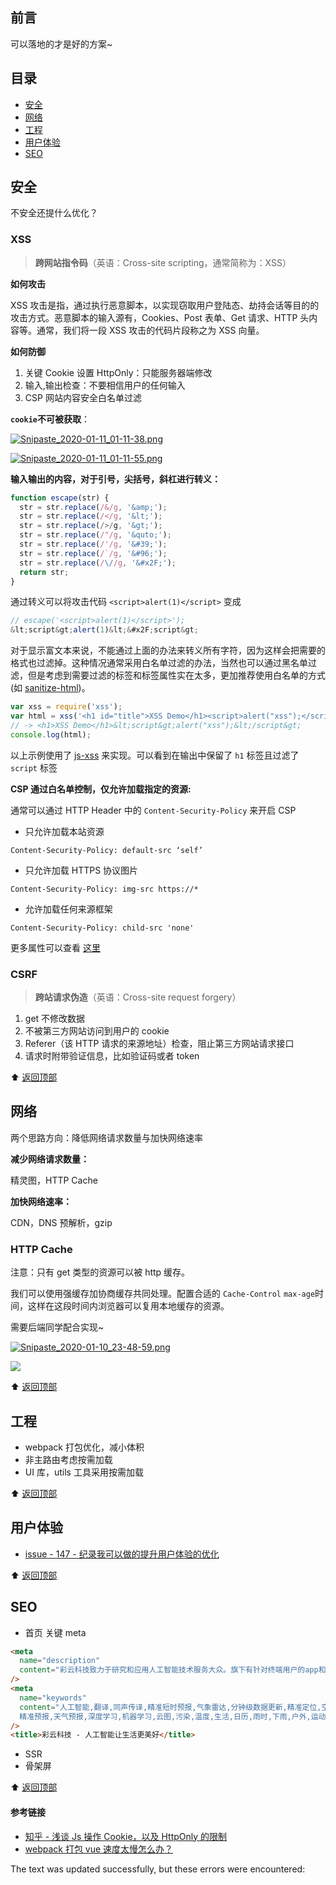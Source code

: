 ## 前言

可以落地的才是好的方案~

## 目录

-   [安全](#%E5%AE%89%E5%85%A8)
-   [网络](#%E7%BD%91%E7%BB%9C)
-   [工程](#%E5%B7%A5%E7%A8%8B)
-   [用户体验](#%E7%94%A8%E6%88%B7%E4%BD%93%E9%AA%8C)
-   [SEO](#SEO)

## 安全

不安全还提什么优化？

### XSS

> **跨网站指令码**（英语：Cross-site scripting，通常简称为：XSS）

**如何攻击**

XSS 攻击是指，通过执行恶意脚本，以实现窃取用户登陆态、劫持会话等目的的攻击方式。恶意脚本的输入源有，Cookies、Post 表单、Get 请求、HTTP 头内容等。通常，我们将一段 XSS 攻击的代码片段称之为 XSS 向量。

**如何防御**

1.  关键 Cookie 设置 HttpOnly：只能服务器端修改
2.  输入,输出检查：不要相信用户的任何输入
3.  CSP 网站内容安全白名单过滤

**`cookie`不可被获取**：

[![Snipaste_2020-01-11_01-11-38.png](https://camo.githubusercontent.com/af7b1afc9ae1b8b6dc22ed53ac200b02a79ef34529c87df8d2117573db53f9ac/687474703a2f2f7777312e73696e61696d672e636e2f6c617267652f64663535316561356c793167617279757267776b6e6a32307538306b37337a742e6a7067)](https://camo.githubusercontent.com/af7b1afc9ae1b8b6dc22ed53ac200b02a79ef34529c87df8d2117573db53f9ac/687474703a2f2f7777312e73696e61696d672e636e2f6c617267652f64663535316561356c793167617279757267776b6e6a32307538306b37337a742e6a7067)

[![Snipaste_2020-01-11_01-11-55.png](https://camo.githubusercontent.com/e35b5993db05c6df3592fb38cfe8ca70c8be062de1a5d52a32d08644ac410c44/687474703a2f2f7777312e73696e61696d672e636e2f6c617267652f64663535316561356c7931676172797672716734386a323075383035306a726c2e6a7067)](https://camo.githubusercontent.com/e35b5993db05c6df3592fb38cfe8ca70c8be062de1a5d52a32d08644ac410c44/687474703a2f2f7777312e73696e61696d672e636e2f6c617267652f64663535316561356c7931676172797672716734386a323075383035306a726c2e6a7067)

**输入输出的内容，对于引号，尖括号，斜杠进行转义：**

```js
function escape(str) {
  str = str.replace(/&/g, '&amp;');
  str = str.replace(/</g, '&lt;');
  str = str.replace(/>/g, '&gt;');
  str = str.replace(/"/g, '&quto;');
  str = str.replace(/'/g, '&#39;');
  str = str.replace(/`/g, '&#96;');
  str = str.replace(/\//g, '&#x2F;');
  return str;
}
```

通过转义可以将攻击代码 `<script>alert(1)</script>` 变成

```js
// escape('<script>alert(1)</script>');
&lt;script&gt;alert(1)&lt;&#x2F;script&gt;
```

对于显示富文本来说，不能通过上面的办法来转义所有字符，因为这样会把需要的格式也过滤掉。这种情况通常采用白名单过滤的办法，当然也可以通过黑名单过滤，但是考虑到需要过滤的标签和标签属性实在太多，更加推荐使用白名单的方式(如 [sanitize-html](https://github.com/apostrophecms/sanitize-html/))。

```js
var xss = require('xss');
var html = xss('<h1 id="title">XSS Demo</h1><script>alert("xss");</script>');
// -> <h1>XSS Demo</h1>&lt;script&gt;alert("xss");&lt;/script&gt;
console.log(html);
```

以上示例使用了 [js-xss](https://github.com/leizongmin/js-xss) 来实现。可以看到在输出中保留了 `h1` 标签且过滤了 `script` 标签

**CSP 通过白名单控制，仅允许加载指定的资源:**

通常可以通过 HTTP Header 中的 `Content-Security-Policy` 来开启 CSP

-   只允许加载本站资源

```httpspec
Content-Security-Policy: default-src ‘self’
```

-   只允许加载 HTTPS 协议图片

```httpspec
Content-Security-Policy: img-src https://*
```

-   允许加载任何来源框架

```httpspec
Content-Security-Policy: child-src 'none'
```

更多属性可以查看 [这里](https://content-security-policy.com/)

### CSRF

> **跨站请求伪造**（英语：Cross-site request forgery）

1.  get 不修改数据
2.  不被第三方网站访问到用户的 cookie
3.  Referer（该 HTTP 请求的来源地址）检查，阻止第三方网站请求接口
4.  请求时附带验证信息，比如验证码或者 token

⬆ [返回顶部](#%E7%9B%AE%E5%BD%95)

## 网络

两个思路方向：降低网络请求数量与加快网络速率

**减少网络请求数量：**

精灵图，HTTP Cache

**加快网络速率：**

CDN，DNS 预解析，gzip

### HTTP Cache

注意：只有 get 类型的资源可以被 http 缓存。

我们可以使用强缓存加协商缓存共同处理。配置合适的 `Cache-Control` `max-age`时间，这样在这段时间内浏览器可以复用本地缓存的资源。

需要后端同学配合实现~

[![Snipaste_2020-01-10_23-48-59.png](https://camo.githubusercontent.com/8153ff764893e40df1202c111549316160da32d833dd1b55f56741d4807b25dd/687474703a2f2f7777312e73696e61696d672e636e2f6c617267652f64663535316561356c7931676172776e7a677530656a323073393073726d7a7a2e6a7067)](https://camo.githubusercontent.com/8153ff764893e40df1202c111549316160da32d833dd1b55f56741d4807b25dd/687474703a2f2f7777312e73696e61696d672e636e2f6c617267652f64663535316561356c7931676172776e7a677530656a323073393073726d7a7a2e6a7067)

[![](https://camo.githubusercontent.com/7bfee3146467dd5a466ca515e368cbb710f5a88cd12f87fbf05263526ac61725/68747470733a2f2f6769746875622d696d676c69622d313235353435393934332e636f732e61702d6368656e6764752e6d7971636c6f75642e636f6d2f3031353335335f503034775f3536383831382e706e67)](https://camo.githubusercontent.com/7bfee3146467dd5a466ca515e368cbb710f5a88cd12f87fbf05263526ac61725/68747470733a2f2f6769746875622d696d676c69622d313235353435393934332e636f732e61702d6368656e6764752e6d7971636c6f75642e636f6d2f3031353335335f503034775f3536383831382e706e67)

⬆ [返回顶部](#%E7%9B%AE%E5%BD%95)

## 工程

-   webpack 打包优化，减小体积
-   非主路由考虑按需加载
-   UI 库，utils 工具采用按需加载

⬆ [返回顶部](#%E7%9B%AE%E5%BD%95)

## 用户体验

-   [issue - 147 - 纪录我可以做的提升用户体验的优化](https://github.com/yanyue404/blog/issues/147)

⬆ [返回顶部](#%E7%9B%AE%E5%BD%95)

## SEO

-   首页 关键 meta

```html
<meta
  name="description"
  content="彩云科技致力于研究和应用人工智能技术服务大众。旗下有针对终端用户的app和面向开发者的开放平台。彩云小译－边说边译的同声传译，彩云天气－预报几点几分下雨和15天雾霾趋势。"
/>
<meta
  name="keywords"
  content="人工智能,翻译,同声传译,精准短时预报,气象雷达,分钟级数据更新,精准定位,空气质量,雾霾地图,天气预报API,预报API,分钟级,街道级,精细化,
  精准预报,天气预报,深度学习,机器学习,云图,污染,温度,生活,日历,雨时,下雨,户外,运动,旅行,助手,万年历,PM2.5,台风,冰雹,灾害,实时"
/>
<title>彩云科技 - 人工智能让生活更美好</title>
```

-   SSR
-   骨架屏

⬆ [返回顶部](#%E7%9B%AE%E5%BD%95)

#### 参考链接

-   [知乎 - 浅谈 Js 操作 Cookie，以及 HttpOnly 的限制](https://zhuanlan.zhihu.com/p/36197012)
-   [webpack 打包 vue 速度太慢怎么办？](https://github.com/Advanced-Frontend/Daily-Interview-Question/issues/238)

The text was updated successfully, but these errors were encountered: